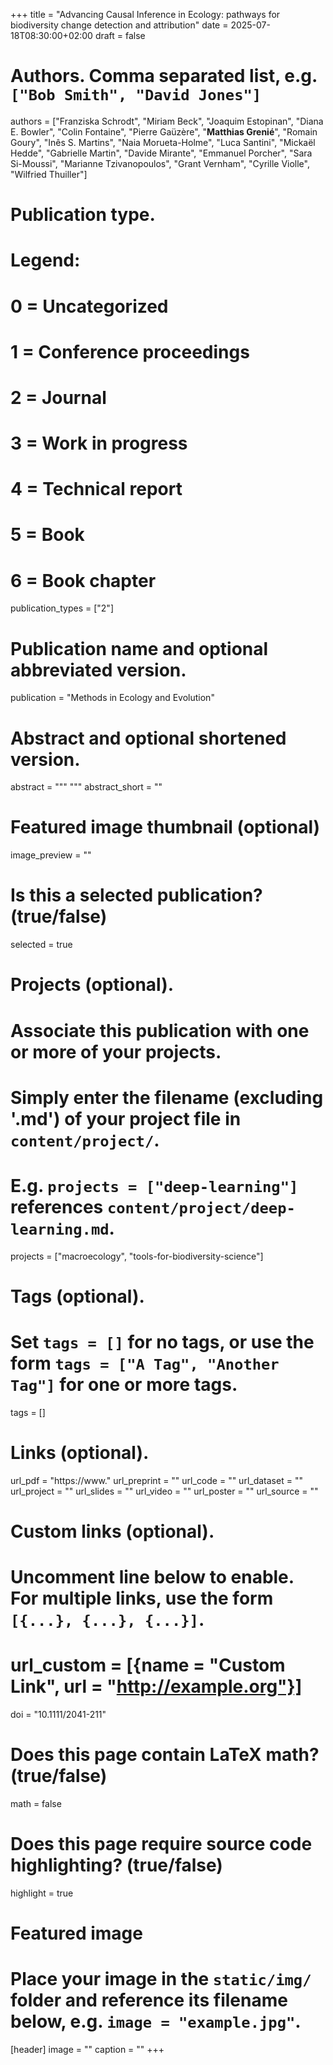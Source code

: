 +++
title = "Advancing Causal Inference in Ecology: pathways for biodiversity change detection and attribution"
date = 2025-07-18T08:30:00+02:00
draft = false

# Authors. Comma separated list, e.g. `["Bob Smith", "David Jones"]`
authors = ["Franziska Schrodt", "Miriam Beck", "Joaquim Estopinan", "Diana E. Bowler", "Colin Fontaine", "Pierre Gaüzère", "**Matthias Grenié**", "Romain Goury", "Inês S. Martins", "Naia Morueta-Holme", "Luca Santini", "Mickaël Hedde", "Gabrielle Martin", "Davide Mirante", "Emmanuel Porcher", "Sara Si-Moussi", "Marianne Tzivanopoulos", "Grant Vernham", "Cyrille Violle", "Wilfried Thuiller"]

# Publication type.
# Legend:
# 0 = Uncategorized
# 1 = Conference proceedings
# 2 = Journal
# 3 = Work in progress
# 4 = Technical report
# 5 = Book
# 6 = Book chapter
publication_types = ["2"]

# Publication name and optional abbreviated version.
publication = "Methods in Ecology and Evolution"

# Abstract and optional shortened version.
abstract = """
"""
abstract_short = ""

# Featured image thumbnail (optional)
image_preview = ""

# Is this a selected publication? (true/false)
selected = true

# Projects (optional).
#   Associate this publication with one or more of your projects.
#   Simply enter the filename (excluding '.md') of your project file in `content/project/`.
#   E.g. `projects = ["deep-learning"]` references `content/project/deep-learning.md`.
projects = ["macroecology", "tools-for-biodiversity-science"]

# Tags (optional).
#   Set `tags = []` for no tags, or use the form `tags = ["A Tag", "Another Tag"]` for one or more tags.
tags = []

# Links (optional).
url_pdf = "https://www."
url_preprint = ""
url_code = ""
url_dataset = ""
url_project = ""
url_slides = ""
url_video = ""
url_poster = ""
url_source = ""

# Custom links (optional).
#   Uncomment line below to enable. For multiple links, use the form `[{...}, {...}, {...}]`.
# url_custom = [{name = "Custom Link", url = "http://example.org"}]

doi = "10.1111/2041-211"

# Does this page contain LaTeX math? (true/false)
math = false

# Does this page require source code highlighting? (true/false)
highlight = true

# Featured image
# Place your image in the `static/img/` folder and reference its filename below, e.g. `image = "example.jpg"`.
[header]
image = ""
caption = ""
+++

